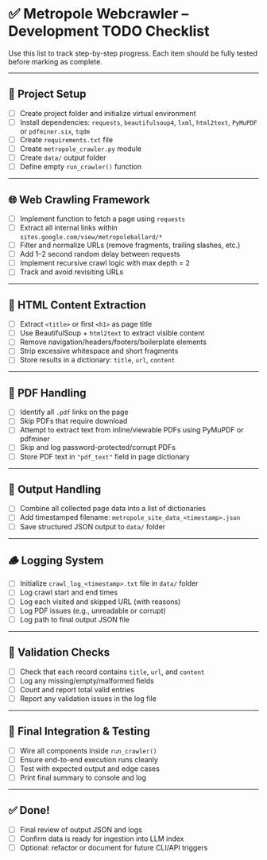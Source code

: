 # ✅ Metropole Webcrawler – Development TODO Checklist

Use this list to track step-by-step progress. Each item should be fully tested before marking as complete.

---

## 📁 Project Setup

- [ ] Create project folder and initialize virtual environment
- [ ] Install dependencies: `requests`, `beautifulsoup4`, `lxml`, `html2text`, `PyMuPDF` or `pdfminer.six`, `tqdm`
- [ ] Create `requirements.txt` file
- [ ] Create `metropole_crawler.py` module
- [ ] Create `data/` output folder
- [ ] Define empty `run_crawler()` function

---

## 🌐 Web Crawling Framework

- [ ] Implement function to fetch a page using `requests`
- [ ] Extract all internal links within `sites.google.com/view/metropoleballard/*`
- [ ] Filter and normalize URLs (remove fragments, trailing slashes, etc.)
- [ ] Add 1–2 second random delay between requests
- [ ] Implement recursive crawl logic with max depth = 2
- [ ] Track and avoid revisiting URLs

---

## 📝 HTML Content Extraction

- [ ] Extract `<title>` or first `<h1>` as page title
- [ ] Use BeautifulSoup + `html2text` to extract visible content
- [ ] Remove navigation/headers/footers/boilerplate elements
- [ ] Strip excessive whitespace and short fragments
- [ ] Store results in a dictionary: `title`, `url`, `content`

---

## 📎 PDF Handling

- [ ] Identify all `.pdf` links on the page
- [ ] Skip PDFs that require download
- [ ] Attempt to extract text from inline/viewable PDFs using PyMuPDF or pdfminer
- [ ] Skip and log password-protected/corrupt PDFs
- [ ] Store PDF text in `"pdf_text"` field in page dictionary

---

## 💾 Output Handling

- [ ] Combine all collected page data into a list of dictionaries
- [ ] Add timestamped filename: `metropole_site_data_<timestamp>.json`
- [ ] Save structured JSON output to `data/` folder

---

## 🪵 Logging System

- [ ] Initialize `crawl_log_<timestamp>.txt` file in `data/` folder
- [ ] Log crawl start and end times
- [ ] Log each visited and skipped URL (with reasons)
- [ ] Log PDF issues (e.g., unreadable or corrupt)
- [ ] Log path to final output JSON file

---

## 🧪 Validation Checks

- [ ] Check that each record contains `title`, `url`, and `content`
- [ ] Log any missing/empty/malformed fields
- [ ] Count and report total valid entries
- [ ] Report any validation issues in the log file

---

## 🔗 Final Integration & Testing

- [ ] Wire all components inside `run_crawler()`
- [ ] Ensure end-to-end execution runs cleanly
- [ ] Test with expected output and edge cases
- [ ] Print final summary to console and log

---

## ✅ Done!

- [ ] Final review of output JSON and logs
- [ ] Confirm data is ready for ingestion into LLM index
- [ ] Optional: refactor or document for future CLI/API triggers